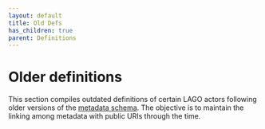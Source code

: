 ```yaml
---
layout: default
title: Old Defs
has_children: true
parent: Definitions
---
```


# Older definitions

This section compiles outdated definitions of certain LAGO actors following older versions of the [metadata schema](/schema/lagoSchema). The objective is to maintain the linking among  metadata with public URIs through the time.
